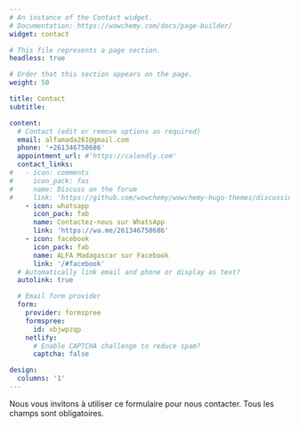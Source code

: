 ```yaml
---
# An instance of the Contact widget.
# Documentation: https://wowchemy.com/docs/page-builder/
widget: contact

# This file represents a page section.
headless: true

# Order that this section appears on the page.
weight: 50

title: Contact
subtitle:

content:
  # Contact (edit or remove options as required)
  email: alfamada261@gmail.com
  phone: '+261346750686'
  appointment_url: #'https://calendly.com'
  contact_links:
#   - icon: comments
#     icon_pack: fas
#     name: Discuss on the forum
#     link: 'https://github.com/wowchemy/wowchemy-hugo-themes/discussions'
    - icon: whatsapp
      icon_pack: fab
      name: Contactez-nous sur WhatsApp
      link: 'https://wa.me/261346750686'
    - icon: facebook
      icon_pack: fab
      name: ALFA Madagascar sur Facebook
      link: '/#facebook'
  # Automatically link email and phone or display as text?
  autolink: true

  # Email form provider
  form:
    provider: formspree
    formspree:
      id: xbjwpzqp
    netlify:
      # Enable CAPTCHA challenge to reduce spam?
      captcha: false

design:
  columns: '1'
---
```


Nous vous invitons à utiliser ce formulaire pour nous contacter.
Tous les champs sont obligatoires.
